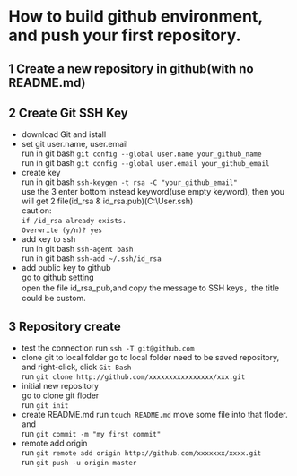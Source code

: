 # How to build github environment, and push your first repository.
## 1 Create a new repository in github(with no README.md)
## 2 Create Git SSH Key  
* download Git and istall
* set git user.name, user.email  
run in git bash `git config --global user.name your_github_name`  
run in git bash `git config --global user.email your_github_email`  
* create key  
run in git bash `ssh-keygen -t rsa -C "your_github_email"`   
use the 3 enter bottom instead keyword(use empty keyword), then you will get 2 file(id_rsa & id_rsa.pub)(C:\User\.ssh\)  
caution:  
`if /id_rsa already exists.`  
`Overwrite (y/n)? yes`  
* add key to ssh  
run in git bash `ssh-agent bash`  
run in git bash `ssh-add ~/.ssh/id_rsa`  
* add public key to github  
[go to github setting]("https://github.com/settings/keys")  
open the file id_rsa_pub,and copy the message to SSH keys，the title could be custom.
## 3 Repository create
* test the connection
run `ssh -T git@github.com`
* clone git to local folder
go to local folder need to be saved repository, and right-click, click `Git Bash`  
run `git clone http://github.com/xxxxxxxxxxxxxxxx/xxx.git`
* initial new repository   
go to clone git floder    
run `git init`   
* create README.md
run `touch README.md`
move some file into that floder. and   
run `git commit -m "my first commit"`   
* remote add origin  
run `git remote add origin http://github.com/xxxxxxx/xxxx.git`  
run `git push -u origin master`   


